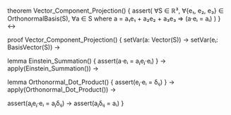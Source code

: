 theorem Vector_Component_Projection() {
  assert(
    ∀S ∈ ℝ³,
    ∀{e₁, e₂, e₃} ∈ OrthonormalBasis(S),
    ∀a ∈ S where a = a₁e₁ + a₂e₂ + a₃e₃ 
    ⇒ (a·eᵢ = aᵢ)
  )
} ↔

proof Vector_Component_Projection() {
  setVar(a: Vector(S)) →
  setVar(eᵢ: BasisVector(S)) →
  
  lemma Einstein_Summation() {
    assert(a·eᵢ = aⱼeⱼ·eᵢ)
  } →
  apply(Einstein_Summation()) →
  
  lemma Orthonormal_Dot_Product() {
    assert(eⱼ·eᵢ = δᵢⱼ)
  } →
  apply(Orthonormal_Dot_Product()) →
  
  assert(aⱼeⱼ·eᵢ = aⱼδᵢⱼ) →
  assert(aⱼδᵢⱼ = aᵢ)
}